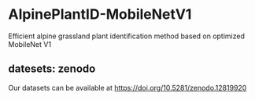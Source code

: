 # AlpinePlantID-MobileNetV1
Efficient alpine grassland plant identification method based on optimized MobileNet V1

## datesets: zenodo
Our datasets can be available at https://doi.org/10.5281/zenodo.12819920
